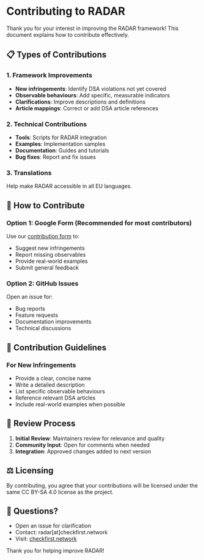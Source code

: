 # Contributing to RADAR

Thank you for your interest in improving the RADAR framework! This document explains how to contribute effectively.

## 📋 Types of Contributions

### 1. Framework Improvements
- **New infringements**: Identify DSA violations not yet covered
- **Observable behaviours**: Add specific, measurable indicators
- **Clarifications**: Improve descriptions and definitions
- **Article mappings**: Correct or add DSA article references

### 2. Technical Contributions
- **Tools**: Scripts for RADAR integration
- **Examples**: Implementation samples
- **Documentation**: Guides and tutorials
- **Bug fixes**: Report and fix issues

### 3. Translations
Help make RADAR accessible in all EU languages.

## 🚀 How to Contribute

### Option 1: Google Form (Recommended for most contributors)
Use our [contribution form](https://docs.google.com/forms/d/1U1teYbnEWku9RrJ-rGZDb5EfeKbGA55T0KWO1tIx05s/viewform) to:
- Suggest new infringements
- Report missing observables
- Provide real-world examples
- Submit general feedback

### Option 2: GitHub Issues
Open an issue for:
- Bug reports
- Feature requests
- Documentation improvements
- Technical discussions

## 📝 Contribution Guidelines

### For New Infringements
- Provide a clear, concise name
- Write a detailed description
- List specific observable behaviours
- Reference relevant DSA articles
- Include real-world examples when possible

## 🔄 Review Process

1. **Initial Review**: Maintainers review for relevance and quality
2. **Community Input**: Open for comments when needed
3. **Integration**: Approved changes added to next version

## ⚖️ Licensing

By contributing, you agree that your contributions will be licensed under the same CC BY-SA 4.0 license as the project.

## 💬 Questions?

- Open an issue for clarification
- Contact: radar[at]checkfirst.network
- Visit: [checkfirst.network](https://checkfirst.network)

Thank you for helping improve RADAR!